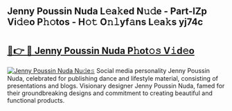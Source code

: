 ## Jenny Poussin Nuda L𝚎a𝚔ed N𝚞𝚍e - Part-IZp Vi𝚍𝚎o P𝚑𝚘tos - H𝚘𝚝 O𝚗𝚕yf𝚊ns L𝚎a𝚔s yj74c

# <h2><a href="http://kfc4ig5.oniu.top/?m=Jenny+Poussin+Nuda">🔗👉 🔴 Jenny Poussin Nuda P𝚑ot𝚘𝚜 V𝚒d𝚎o</a></h2>

[![Jenny Poussin Nuda Nu𝚍e𝚜](https://i.imgur.com/0qMVB7G.gif)](http://kfc4ig5.oniu.top/?m=Jenny+Poussin+Nuda)
Social media personality Jenny Poussin Nuda, celebrated for publishing dance and lifestyle material, consisting of presentations and blogs. Visionary designer Jenny Poussin Nuda, famed for their groundbreaking designs and commitment to creating beautiful and functional products.  
